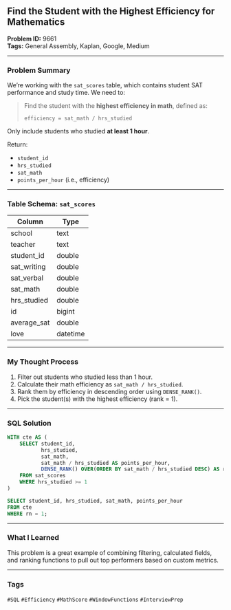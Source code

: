 ## Find the Student with the Highest Efficiency for Mathematics

**Problem ID:** 9661  
**Tags:** General Assembly, Kaplan, Google, Medium  


---

### Problem Summary

We’re working with the `sat_scores` table, which contains student SAT performance and study time. We need to:
> Find the student with the **highest efficiency in math**, defined as:
> 
> `efficiency = sat_math / hrs_studied`

Only include students who studied **at least 1 hour**.

Return:
- `student_id`
- `hrs_studied`
- `sat_math`
- `points_per_hour` (i.e., efficiency)

---

### Table Schema: `sat_scores`

| Column        | Type     |
|---------------|----------|
| school        | text     |
| teacher       | text     |
| student_id    | double   |
| sat_writing   | double   |
| sat_verbal    | double   |
| sat_math      | double   |
| hrs_studied   | double   |
| id            | bigint   |
| average_sat   | double   |
| love          | datetime |

---

### My Thought Process

1. Filter out students who studied less than 1 hour.
2. Calculate their math efficiency as `sat_math / hrs_studied`.
3. Rank them by efficiency in descending order using `DENSE_RANK()`.
4. Pick the student(s) with the highest efficiency (rank = 1).

---

### SQL Solution

```sql
WITH cte AS (
    SELECT student_id,
           hrs_studied,
           sat_math,
           sat_math / hrs_studied AS points_per_hour,
           DENSE_RANK() OVER(ORDER BY sat_math / hrs_studied DESC) AS rn
    FROM sat_scores
    WHERE hrs_studied >= 1
)

SELECT student_id, hrs_studied, sat_math, points_per_hour
FROM cte
WHERE rn = 1;
```

---

### What I Learned

This problem is a great example of combining filtering, calculated fields, and ranking functions to pull out top performers based on custom metrics.

---

### Tags
`#SQL` `#Efficiency` `#MathScore` `#WindowFunctions` `#InterviewPrep`
